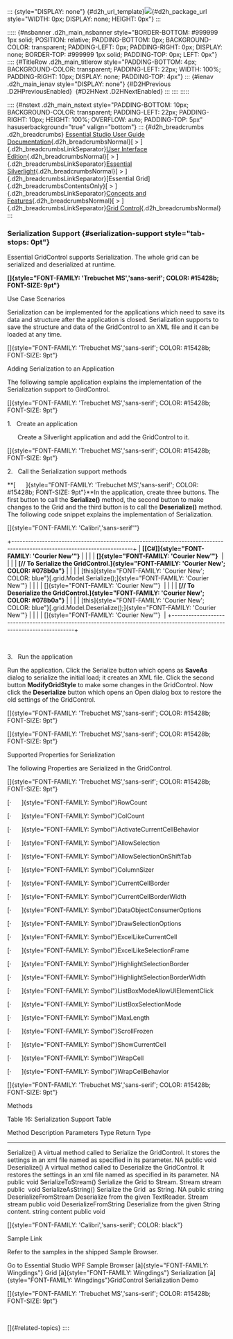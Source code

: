 ::: {style="DISPLAY: none"}
[](ms-xhelp:///?Id=d2h_url_template){#d2h_url_template}![](!package_url!){#d2h_package_url style="WIDTH: 0px; DISPLAY: none; HEIGHT: 0px"}
:::

::::: {#nsbanner .d2h_main_nsbanner style="BORDER-BOTTOM: #999999 1px solid; POSITION: relative; PADDING-BOTTOM: 0px; BACKGROUND-COLOR: transparent; PADDING-LEFT: 0px; PADDING-RIGHT: 0px; DISPLAY: none; BORDER-TOP: #999999 1px solid; PADDING-TOP: 0px; LEFT: 0px"}
:::: {#TitleRow .d2h_main_titlerow style="PADDING-BOTTOM: 4px; BACKGROUND-COLOR: transparent; PADDING-LEFT: 22px; WIDTH: 100%; PADDING-RIGHT: 10px; DISPLAY: none; PADDING-TOP: 4px"}
::: {#ienav .d2h_main_ienav style="DISPLAY: none"}
[](ms-xhelp:///?Id=8eafe2de-0a87-4f85-a0c7-5c1778098596){#D2HPrevious .D2HPreviousEnabled}  [](ms-xhelp:///?Id=274d1d61-9e05-49c5-b342-4e032fc4daa1){#D2HNext .D2HNextEnabled}
:::
::::
:::::

:::: {#nstext .d2h_main_nstext style="PADDING-BOTTOM: 10px; BACKGROUND-COLOR: transparent; PADDING-LEFT: 22px; PADDING-RIGHT: 10px; HEIGHT: 100%; OVERFLOW: auto; PADDING-TOP: 5px" hasuserbackground="true" valign="bottom"}
::: {#d2h_breadcrumbs .d2h_breadcrumbs}
[Essential Studio User Guide Documentation](ms-xhelp:///?Id=12457748-09e3-4d74-a240-8e049cedf030){.d2h_breadcrumbsNormal}[ \> ]{.d2h_breadcrumbsLinkSeparator}[User Interface Edition](ms-xhelp:///?Id=c29296b7-531c-413b-a0ec-488ca1f7f669){.d2h_breadcrumbsNormal}[ \> ]{.d2h_breadcrumbsLinkSeparator}[Essential Silverlight](ms-xhelp:///?Id=66221bd1-ba2e-43c2-94a7-618f50e01d24){.d2h_breadcrumbsNormal}[ \> ]{.d2h_breadcrumbsLinkSeparator}[Essential Grid]{.d2h_breadcrumbsContentsOnly}[ \> ]{.d2h_breadcrumbsLinkSeparator}[Concepts and Features](ms-xhelp:///?Id=8126789d-b192-4c3c-9e36-f0119f12b8b9){.d2h_breadcrumbsNormal}[ \> ]{.d2h_breadcrumbsLinkSeparator}[Grid Control](ms-xhelp:///?Id=103363c3-4afe-437d-9f1e-5976ee438b68){.d2h_breadcrumbsNormal}
:::

### Serialization Support {#serialization-support style="tab-stops: 0pt"}

Essential GridControl supports Serialization. The whole grid can be serialized and deserialized at runtime.

**[]{style="FONT-FAMILY: 'Trebuchet MS','sans-serif'; COLOR: #15428b; FONT-SIZE: 9pt"}** 

Use Case Scenarios

Serialization can be implemented for the applications which need to save its data and structure after the application is closed. Serialization supports to save the structure and data of the GridControl to an XML file and it can be loaded at any time.

[]{style="FONT-FAMILY: 'Trebuchet MS','sans-serif'; COLOR: #15428b; FONT-SIZE: 9pt"} 

Adding Serialization to an Application

The following sample application explains the implementation of the Serialization support to GirdControl.

[]{style="FONT-FAMILY: 'Trebuchet MS','sans-serif'; COLOR: #15428b; FONT-SIZE: 9pt"} 

1.   Create an application

      Create a Silverlight application and add the GridControl to it.

[]{style="FONT-FAMILY: 'Trebuchet MS','sans-serif'; COLOR: #15428b; FONT-SIZE: 9pt"} 

2.   Call the Serialization support methods

**[      ]{style="FONT-FAMILY: 'Trebuchet MS','sans-serif'; COLOR: #15428b; FONT-SIZE: 9pt"}**In the application, create three buttons. The first button to call the **Serialize()** method, the second button to make changes to the Grid and the third button is to call the **Deserialize()** method. The following code snippet explains the implementation of Serialization.

[]{style="FONT-FAMILY: 'Calibri','sans-serif'"} 

+-------------------------------------------------------------------------------------------------------------------------+
| **[\[C#\]]{style="FONT-FAMILY: 'Courier New'"}**                                                                        |
|                                                                                                                         |
| **[]{style="FONT-FAMILY: 'Courier New'"}**                                                                              |
|                                                                                                                         |
| **[// To Serialize the GridControl.]{style="FONT-FAMILY: 'Courier New'; COLOR: #078b0a"}**                              |
|                                                                                                                         |
| [this]{style="FONT-FAMILY: 'Courier New'; COLOR: blue"}[.grid.Model.Serialize();]{style="FONT-FAMILY: 'Courier New'"}   |
|                                                                                                                         |
| []{style="FONT-FAMILY: 'Courier New'"}                                                                                  |
|                                                                                                                         |
| **[// To Deserialize the GridControl.]{style="FONT-FAMILY: 'Courier New'; COLOR: #078b0a"}**                            |
|                                                                                                                         |
| [this]{style="FONT-FAMILY: 'Courier New'; COLOR: blue"}[.grid.Model.Deserialize();]{style="FONT-FAMILY: 'Courier New'"} |
|                                                                                                                         |
| []{style="FONT-FAMILY: 'Courier New'"}                                                                                  |
+-------------------------------------------------------------------------------------------------------------------------+

 

3.   Run the application

Run the application. Click the Serialize button which opens as **SaveAs** dialog to serialize the initial load; it creates an XML file. Click the second button **ModifyGridStyle** to make some changes in the GridControl. Now click the **Deserialize** button which opens an Open dialog box to restore the old settings of the GridControl.

[]{style="FONT-FAMILY: 'Trebuchet MS','sans-serif'; COLOR: #15428b; FONT-SIZE: 9pt"} 

[]{style="FONT-FAMILY: 'Trebuchet MS','sans-serif'; COLOR: #15428b; FONT-SIZE: 9pt"} 

Supported Properties for Serialization

The following Properties are Serialized in the GridControl.

[]{style="FONT-FAMILY: 'Trebuchet MS','sans-serif'; COLOR: #15428b; FONT-SIZE: 9pt"} 

[·      ]{style="FONT-FAMILY: Symbol"}RowCount

[·      ]{style="FONT-FAMILY: Symbol"}ColCount

[·      ]{style="FONT-FAMILY: Symbol"}ActivateCurrentCellBehavior

[·      ]{style="FONT-FAMILY: Symbol"}AllowSelection

[·      ]{style="FONT-FAMILY: Symbol"}AllowSelectionOnShiftTab

[·      ]{style="FONT-FAMILY: Symbol"}ColumnSizer

[·      ]{style="FONT-FAMILY: Symbol"}CurrentCellBorder

[·      ]{style="FONT-FAMILY: Symbol"}CurrentCellBorderWidth

[·      ]{style="FONT-FAMILY: Symbol"}DataObjectConsumerOptions

[·      ]{style="FONT-FAMILY: Symbol"}DrawSelectionOptions

[·      ]{style="FONT-FAMILY: Symbol"}ExcelLikeCurrentCell

[·      ]{style="FONT-FAMILY: Symbol"}ExcelLikeSelectionFrame

[·      ]{style="FONT-FAMILY: Symbol"}HighlightSelectionBorder

[·      ]{style="FONT-FAMILY: Symbol"}HighlightSelectionBorderWidth

[·      ]{style="FONT-FAMILY: Symbol"}ListBoxModeAllowUIElementClick

[·      ]{style="FONT-FAMILY: Symbol"}ListBoxSelectionMode

[·      ]{style="FONT-FAMILY: Symbol"}MaxLength

[·      ]{style="FONT-FAMILY: Symbol"}ScrollFrozen

[·      ]{style="FONT-FAMILY: Symbol"}ShowCurrentCell

[·      ]{style="FONT-FAMILY: Symbol"}WrapCell

[·      ]{style="FONT-FAMILY: Symbol"}WrapCellBehavior

[]{style="FONT-FAMILY: 'Trebuchet MS','sans-serif'; COLOR: #15428b; FONT-SIZE: 9pt"} 

Methods

Table 16: Serialization Support Table

  Method                  Description                                                                                                                            Parameters       Type      Return Type
  ----------------------- -------------------------------------------------------------------------------------------------------------------------------------- ---------------- --------- -------------
  Serialize()             A virtual method called to Serialize the GridControl. It stores the settings in an xml file named as specified in its parameter.       NA               public    void
  Deserialize()           A virtual method called to Deserialize the GridControl. It restores the settings in an xml file named as specified in its parameter.   NA               public    void
  SerializeToStream()     Serialize the Grid to Stream.                                                                                                          Stream stream    public    void
  SerializeAsString()     Serialize the Grid  as String.                                                                                                         NA               public    string 
  DeserializeFromStream   Deserialize from the given TextReader.                                                                                                 Stream stream    public    void
  DeserializeFromString   Deserialize from the given String content.                                                                                             string content   public    void

[]{style="FONT-FAMILY: 'Calibri','sans-serif'; COLOR: black"} 

Sample Link

Refer to the samples in the shipped Sample Browser.

Go to Essential Studio WPF Sample Browser [à]{style="FONT-FAMILY: Wingdings"} Grid [à]{style="FONT-FAMILY: Wingdings"} Serialization [à]{style="FONT-FAMILY: Wingdings"}GridControl Serialization Demo

[]{style="FONT-FAMILY: 'Trebuchet MS','sans-serif'; COLOR: #15428b; FONT-SIZE: 9pt"} 

 

[]{#related-topics}
::::
